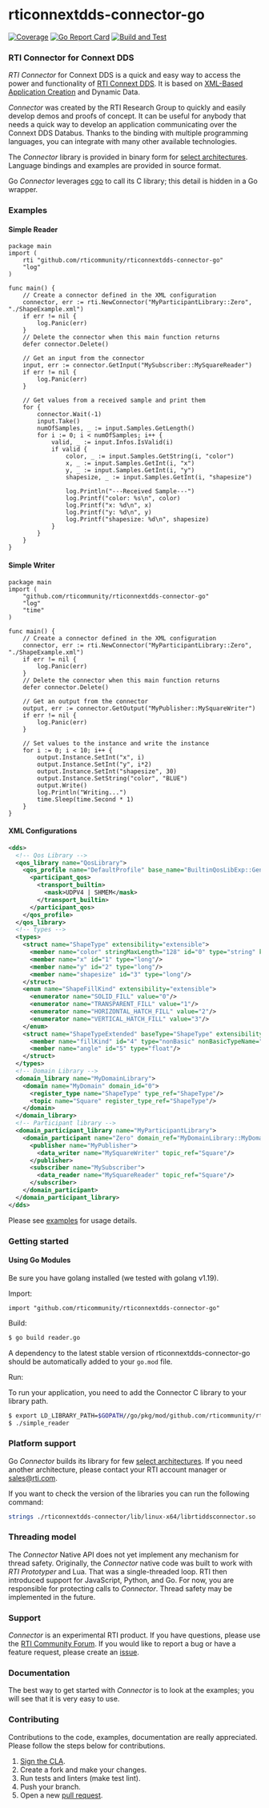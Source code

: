 rticonnextdds-connector-go
=======
[![Coverage](https://codecov.io/gh/rticommunity/rticonnextdds-connector-go/branch/master/graph/badge.svg)](https://codecov.io/gh/rticommunity/rticonnextdds-connector-go)
[![Go Report Card](https://goreportcard.com/badge/github.com/rticommunity/rticonnextdds-connector-go)](https://goreportcard.com/report/github.com/rticommunity/rticonnextdds-connector-go)
[![Build and Test](https://github.com/rticommunity/rticonnextdds-connector-go/actions/workflows/build.yml/badge.svg)](https://github.com/rticommunity/rticonnextdds-connector-go/actions/workflows/build.yml)


### RTI Connector for Connext DDS
*RTI Connector* for Connext DDS is a quick and easy way to access the power and
functionality of [RTI Connext DDS](http://www.rti.com/products/index.html).
It is based on [XML-Based Application Creation](https://community.rti.com/static/documentation/connext-dds/6.0.0/doc/manuals/connext_dds/xml_application_creation/RTI_ConnextDDS_CoreLibraries_XML_AppCreation_GettingStarted.pdf) and Dynamic Data.

*Connector* was created by the RTI Research Group to quickly and easily develop demos
and proofs of concept. It can be useful for anybody that needs
a quick way to develop an application communicating over the Connext DDS Databus.
Thanks to the binding with multiple programming languages, you can integrate
with many other available technologies.

The *Connector* library is provided in binary form for [select architectures](https://github.com/rticommunity/rticonnextdds-connector/tree/master/lib). Language bindings and examples are provided in source format.

Go *Connector* leverages [cgo](https://golang.org/cmd/cgo) to call its C library;
this detail is hidden in a Go wrapper. 

### Examples
#### Simple Reader
```golang
package main
import (
	rti "github.com/rticommunity/rticonnextdds-connector-go"
	"log"
)

func main() {
	// Create a connector defined in the XML configuration
	connector, err := rti.NewConnector("MyParticipantLibrary::Zero", "./ShapeExample.xml")
	if err != nil {
		log.Panic(err)
	}
	// Delete the connector when this main function returns
	defer connector.Delete()
	
	// Get an input from the connector
	input, err := connector.GetInput("MySubscriber::MySquareReader")
	if err != nil {
		log.Panic(err)
	}

	// Get values from a received sample and print them
	for {
		connector.Wait(-1)
		input.Take()
		numOfSamples, _ := input.Samples.GetLength()
		for i := 0; i < numOfSamples; i++ {
			valid, _ := input.Infos.IsValid(i)
			if valid {
				color, _ := input.Samples.GetString(i, "color")
				x, _ := input.Samples.GetInt(i, "x")
				y, _ := input.Samples.GetInt(i, "y")
				shapesize, _ := input.Samples.GetInt(i, "shapesize")

				log.Println("---Received Sample---")
				log.Printf("color: %s\n", color)
				log.Printf("x: %d\n", x)
				log.Printf("y: %d\n", y)
				log.Printf("shapesize: %d\n", shapesize)
			}
		}
	}
}
```

#### Simple Writer
```golang
package main
import (
	"github.com/rticommunity/rticonnextdds-connector-go"
	"log"
	"time"
)

func main() {
	// Create a connector defined in the XML configuration
	connector, err := rti.NewConnector("MyParticipantLibrary::Zero", "./ShapeExample.xml")
	if err != nil {
		log.Panic(err)
	}
	// Delete the connector when this main function returns
	defer connector.Delete()

	// Get an output from the connector
	output, err := connector.GetOutput("MyPublisher::MySquareWriter")
	if err != nil {
		log.Panic(err)
	}

	// Set values to the instance and write the instance
	for i := 0; i < 10; i++ {
		output.Instance.SetInt("x", i)
		output.Instance.SetInt("y", i*2)
		output.Instance.SetInt("shapesize", 30)
		output.Instance.SetString("color", "BLUE")
		output.Write()
		log.Println("Writing...")
		time.Sleep(time.Second * 1)
	}
}
```

#### XML Configurations
```xml
<dds>
  <!-- Qos Library -->
  <qos_library name="QosLibrary">
    <qos_profile name="DefaultProfile" base_name="BuiltinQosLibExp::Generic.StrictReliable" is_default_qos="true">
      <participant_qos>
        <transport_builtin>
          <mask>UDPV4 | SHMEM</mask>
        </transport_builtin>
      </participant_qos>
    </qos_profile>
  </qos_library>
  <!-- types -->
  <types>
    <struct name="ShapeType" extensibility="extensible">
      <member name="color" stringMaxLength="128" id="0" type="string" key="true"/>
      <member name="x" id="1" type="long"/>
      <member name="y" id="2" type="long"/>
      <member name="shapesize" id="3" type="long"/>
    </struct>
    <enum name="ShapeFillKind" extensibility="extensible">
      <enumerator name="SOLID_FILL" value="0"/>
      <enumerator name="TRANSPARENT_FILL" value="1"/>
      <enumerator name="HORIZONTAL_HATCH_FILL" value="2"/>
      <enumerator name="VERTICAL_HATCH_FILL" value="3"/>
    </enum>
    <struct name="ShapeTypeExtended" baseType="ShapeType" extensibility="extensible">
      <member name="fillKind" id="4" type="nonBasic" nonBasicTypeName="ShapeFillKind"/>
      <member name="angle" id="5" type="float"/>
    </struct>
  </types>
  <!-- Domain Library -->
  <domain_library name="MyDomainLibrary">
    <domain name="MyDomain" domain_id="0">
      <register_type name="ShapeType" type_ref="ShapeType"/>
      <topic name="Square" register_type_ref="ShapeType"/>
    </domain>
  </domain_library>
  <!-- Participant library -->
  <domain_participant_library name="MyParticipantLibrary">
    <domain_participant name="Zero" domain_ref="MyDomainLibrary::MyDomain">
      <publisher name="MyPublisher">
        <data_writer name="MySquareWriter" topic_ref="Square"/>
      </publisher>
      <subscriber name="MySubscriber">
        <data_reader name="MySquareReader" topic_ref="Square"/>
      </subscriber>
    </domain_participant>
  </domain_participant_library>
</dds>
```
Please see [examples](examples/README.md) for usage details.

### Getting started
#### Using Go Modules
Be sure you have golang installed (we tested with golang v1.19). 

Import:

```golang
import "github.com/rticommunity/rticonnextdds-connector-go"
```

Build:
```bash
$ go build reader.go
```

A dependency to the latest stable version of rticonnextdds-connector-go should be automatically added to your `go.mod` file.

Run:

To run your application, you need to add the Connector C library to your library path.
```bash
$ export LD_LIBRARY_PATH=$GOPATH//go/pkg/mod/github.com/rticommunity/rticonnextdds-connector-go\@{version}-{YYYYMMDDHHmm}-{commit_id}/rticonnextdds-connector/lib/linux-x64:$LD_LIBRARY_PATH
$ ./simple_reader
```

### Platform support
Go *Connector* builds its library for few [select architectures](https://github.com/rticommunity/rticonnextdds-connector/tree/master/lib). If you need another architecture, please contact your RTI account manager or sales@rti.com.

If you want to check the version of the libraries you can run the following command:

``` bash
strings ./rticonnextdds-connector/lib/linux-x64/librtiddsconnector.so | grep BUILD
```

### Threading model
The *Connector* Native API does not yet implement any mechanism for thread safety. Originally, the *Connector* native code was built to work with *RTI Prototyper* and Lua. That was a single-threaded loop. RTI then introduced support for JavaScript, Python, and Go. For now, you are responsible for protecting calls to *Connector*. Thread safety
may be implemented in the future.

### Support
*Connector* is an experimental RTI product. If you have questions, please use the [RTI Community Forum](https://community.rti.com/forums/technical-questions). If you would like to report a bug or have a feature request, please create an [issue](https://github.com/rticommunity/rticonnextdds-connector-go/issues).

### Documentation
The best way to get started with *Connector* is to look at the
examples; you will see that it is very easy to use.

### Contributing
Contributions to the code, examples, documentation are really appreciated. Please follow the steps below for contributions. 

1. [Sign the CLA](CONTRIBUTING.md).
1. Create a fork and make your changes.
1. Run tests and linters (make test lint).
1. Push your branch.
1. Open a new [pull request](https://github.com/rticommunity/rticonnextdds-connector-go/compare).
